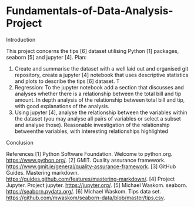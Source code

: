 # Fundamentals-of-Data-Analysis-Project

Introduction

This project concerns the tips [6] dataset utilising Python [1] packages, seaborn [5] and jupyter [4]. 
Plan:
1.   Create and summarise the dataset with a well laid out and organised git repository, create a jupyter [4] notebook that uses descriptive statistics and plots to describe the tips [6] dataset. T
2.  Regression: To the jupyter notebook add a section that discusses and analyses whether there is a 
relationship between the total bill and tip amount.  In depth analysis of the relationship between total bill and
tip, with good explanations of the analysis.
3.  Using jupyter [4], analyse the relationship between the variables within the dataset (you may analyse all pairs of variables or select a subset and analyse those). Reasonable investigation of  the relationship betweenthe variables, with interesting relationships highlighted




Conclusion




References
[1] Python Software Foundation. Welcome to python.org.
https://www.python.org/.
[2] GMIT. Quality assurance framework.
https://www.gmit.ie/general/quality-assurance-framework.
[3] GitHub Guides. Mastering markdown.
https://guides.github.com/features/mastering-markdown/.
[4] Project Jupyter. Project jupyter.
https://jupyter.org/.
[5] Michael Waskom. seaborn.
https://seaborn.pydata.org/.
[6] Michael Waskom. Tips data set.
https://github.com/mwaskom/seaborn-data/blob/master/tips.csv.